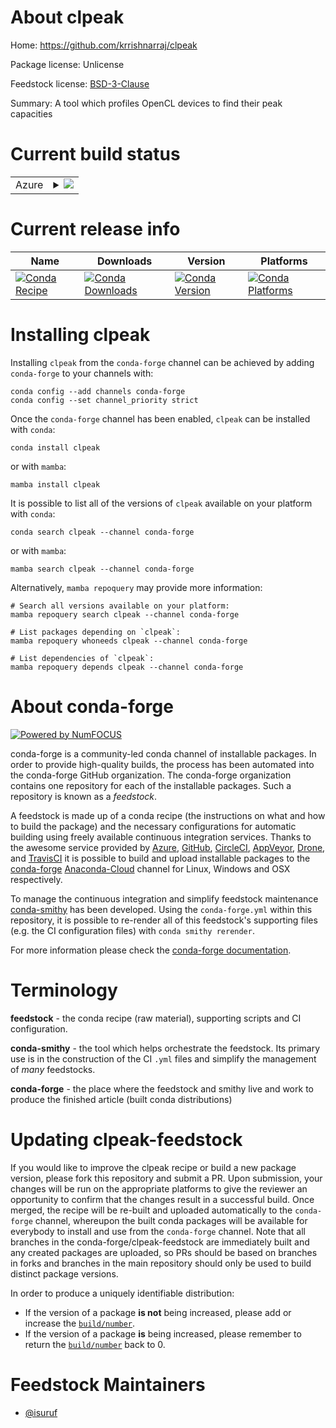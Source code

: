About clpeak
============

Home: https://github.com/krrishnarraj/clpeak

Package license: Unlicense

Feedstock license: [BSD-3-Clause](https://github.com/conda-forge/clpeak-feedstock/blob/main/LICENSE.txt)

Summary: A tool which profiles OpenCL devices to find their peak capacities

Current build status
====================


<table>
    
  <tr>
    <td>Azure</td>
    <td>
      <details>
        <summary>
          <a href="https://dev.azure.com/conda-forge/feedstock-builds/_build/latest?definitionId=15913&branchName=main">
            <img src="https://dev.azure.com/conda-forge/feedstock-builds/_apis/build/status/clpeak-feedstock?branchName=main">
          </a>
        </summary>
        <table>
          <thead><tr><th>Variant</th><th>Status</th></tr></thead>
          <tbody><tr>
              <td>linux_64</td>
              <td>
                <a href="https://dev.azure.com/conda-forge/feedstock-builds/_build/latest?definitionId=15913&branchName=main">
                  <img src="https://dev.azure.com/conda-forge/feedstock-builds/_apis/build/status/clpeak-feedstock?branchName=main&jobName=linux&configuration=linux_64_" alt="variant">
                </a>
              </td>
            </tr><tr>
              <td>osx_64</td>
              <td>
                <a href="https://dev.azure.com/conda-forge/feedstock-builds/_build/latest?definitionId=15913&branchName=main">
                  <img src="https://dev.azure.com/conda-forge/feedstock-builds/_apis/build/status/clpeak-feedstock?branchName=main&jobName=osx&configuration=osx_64_" alt="variant">
                </a>
              </td>
            </tr><tr>
              <td>osx_arm64</td>
              <td>
                <a href="https://dev.azure.com/conda-forge/feedstock-builds/_build/latest?definitionId=15913&branchName=main">
                  <img src="https://dev.azure.com/conda-forge/feedstock-builds/_apis/build/status/clpeak-feedstock?branchName=main&jobName=osx&configuration=osx_arm64_" alt="variant">
                </a>
              </td>
            </tr>
          </tbody>
        </table>
      </details>
    </td>
  </tr>
</table>

Current release info
====================

| Name | Downloads | Version | Platforms |
| --- | --- | --- | --- |
| [![Conda Recipe](https://img.shields.io/badge/recipe-clpeak-green.svg)](https://anaconda.org/conda-forge/clpeak) | [![Conda Downloads](https://img.shields.io/conda/dn/conda-forge/clpeak.svg)](https://anaconda.org/conda-forge/clpeak) | [![Conda Version](https://img.shields.io/conda/vn/conda-forge/clpeak.svg)](https://anaconda.org/conda-forge/clpeak) | [![Conda Platforms](https://img.shields.io/conda/pn/conda-forge/clpeak.svg)](https://anaconda.org/conda-forge/clpeak) |

Installing clpeak
=================

Installing `clpeak` from the `conda-forge` channel can be achieved by adding `conda-forge` to your channels with:

```
conda config --add channels conda-forge
conda config --set channel_priority strict
```

Once the `conda-forge` channel has been enabled, `clpeak` can be installed with `conda`:

```
conda install clpeak
```

or with `mamba`:

```
mamba install clpeak
```

It is possible to list all of the versions of `clpeak` available on your platform with `conda`:

```
conda search clpeak --channel conda-forge
```

or with `mamba`:

```
mamba search clpeak --channel conda-forge
```

Alternatively, `mamba repoquery` may provide more information:

```
# Search all versions available on your platform:
mamba repoquery search clpeak --channel conda-forge

# List packages depending on `clpeak`:
mamba repoquery whoneeds clpeak --channel conda-forge

# List dependencies of `clpeak`:
mamba repoquery depends clpeak --channel conda-forge
```


About conda-forge
=================

[![Powered by
NumFOCUS](https://img.shields.io/badge/powered%20by-NumFOCUS-orange.svg?style=flat&colorA=E1523D&colorB=007D8A)](https://numfocus.org)

conda-forge is a community-led conda channel of installable packages.
In order to provide high-quality builds, the process has been automated into the
conda-forge GitHub organization. The conda-forge organization contains one repository
for each of the installable packages. Such a repository is known as a *feedstock*.

A feedstock is made up of a conda recipe (the instructions on what and how to build
the package) and the necessary configurations for automatic building using freely
available continuous integration services. Thanks to the awesome service provided by
[Azure](https://azure.microsoft.com/en-us/services/devops/), [GitHub](https://github.com/),
[CircleCI](https://circleci.com/), [AppVeyor](https://www.appveyor.com/),
[Drone](https://cloud.drone.io/welcome), and [TravisCI](https://travis-ci.com/)
it is possible to build and upload installable packages to the
[conda-forge](https://anaconda.org/conda-forge) [Anaconda-Cloud](https://anaconda.org/)
channel for Linux, Windows and OSX respectively.

To manage the continuous integration and simplify feedstock maintenance
[conda-smithy](https://github.com/conda-forge/conda-smithy) has been developed.
Using the ``conda-forge.yml`` within this repository, it is possible to re-render all of
this feedstock's supporting files (e.g. the CI configuration files) with ``conda smithy rerender``.

For more information please check the [conda-forge documentation](https://conda-forge.org/docs/).

Terminology
===========

**feedstock** - the conda recipe (raw material), supporting scripts and CI configuration.

**conda-smithy** - the tool which helps orchestrate the feedstock.
                   Its primary use is in the construction of the CI ``.yml`` files
                   and simplify the management of *many* feedstocks.

**conda-forge** - the place where the feedstock and smithy live and work to
                  produce the finished article (built conda distributions)


Updating clpeak-feedstock
=========================

If you would like to improve the clpeak recipe or build a new
package version, please fork this repository and submit a PR. Upon submission,
your changes will be run on the appropriate platforms to give the reviewer an
opportunity to confirm that the changes result in a successful build. Once
merged, the recipe will be re-built and uploaded automatically to the
`conda-forge` channel, whereupon the built conda packages will be available for
everybody to install and use from the `conda-forge` channel.
Note that all branches in the conda-forge/clpeak-feedstock are
immediately built and any created packages are uploaded, so PRs should be based
on branches in forks and branches in the main repository should only be used to
build distinct package versions.

In order to produce a uniquely identifiable distribution:
 * If the version of a package **is not** being increased, please add or increase
   the [``build/number``](https://docs.conda.io/projects/conda-build/en/latest/resources/define-metadata.html#build-number-and-string).
 * If the version of a package **is** being increased, please remember to return
   the [``build/number``](https://docs.conda.io/projects/conda-build/en/latest/resources/define-metadata.html#build-number-and-string)
   back to 0.

Feedstock Maintainers
=====================

* [@isuruf](https://github.com/isuruf/)

